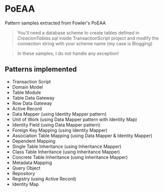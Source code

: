 # PoEAA
Pattern samples extracted from Fowler's PoEAA
>You'll need a database scheme to create tables defined in *CreacionTablas.sql* inside TransactionScript project and modify the connection string with your scheme name (my case is Blogging)

>In these samples, I do not handle any exception!

## Patterns implemented
* Transaction Script
* Domain Model
* Table Module
* Table Data Gateway
* Row Data Gateway
* Active Record
* Data Mapper (using Identity Mapper pattern)
* Unit of Work (using Data Mapper pattern with Identity Map)
* Identity Field (using Data Mapper pattern)
* Foreign Key Mapping (using Identity Mapper)
* Association Table Mapping (using Data Mapper & Identity Mapper)
* Dependent Mapping
* Single Table Inheritance (using Inheritance Mapper)
* Class Table Inheritance (using Inheritance Mapper)
* Concrete Table Inheritance (using Inheritance Mapper)
* Metadata Mapping
* Query Object
* Repository
* Registry (using Active Record)
* Identity Map